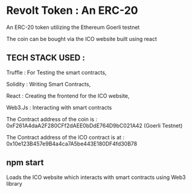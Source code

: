 # Revolt Token : An ERC-20

An ERC-20 token utilizing the Ethereum Goerli testnet

The coin can be bought via the ICO website built using react

## TECH STACK USED : 
 Truffle : For Testing the smart contracts,

Solidity : Writing Smart Contracts,

React : Creating the frontend for the ICO website,                  

Web3.Js : Interacting with smart contracts

The Contract address of the coin is  : 0xF261A4daA2F280CFf2dAEE0bDdE764D9bC021A42
(Goerli Testnet)

The Contract address of the ICO contract is at : 0x10e123B457e9B4a4ca7A5be443E180DF4fd30B78


## npm start

Loads the ICO website which interacts with smart contracts using Web3 library 


